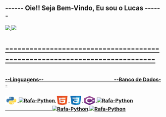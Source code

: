   ## ------ Oie!! Seja Bem-Vindo, Eu sou o Lucas ------
 <div>
  <a href="https://github.com/LucasNilson">
  <img height="150em" src="https://github-readme-stats.vercel.app/api?username=LucasNilson&show_icons=true&theme=gotham&include_all_commits=true&count_private=true"/>
  <img height="150em" src="https://github-readme-stats.vercel.app/api/top-langs/?username=LucasNilson&layout=compact&langs_count=7&theme=gotham"/>
</div>
     <h1>---------------------------------------------------------------------------<h1>
     <h3>--Linguagens-- ⠀⠀⠀⠀⠀⠀⠀⠀ ⠀⠀⠀⠀ ⠀⠀⠀⠀⠀⠀--Banco de Dados--<h3>
 <div>
    <img align="center" alt="Rafa-Python" height="30" width="40" src="https://raw.githubusercontent.com/devicons/devicon/master/icons/python/python-original.svg">
    <img align="center" alt="Rafa-Python" height="30" width="40" src="https://raw.githubusercontent.com/LucasNilson/devicon/00f02ef57fb7601fd1ddcc2fe6fe670fef3ae3e4/icons/php/php-plain.svg">
 <img align="center" alt="Rafa-HTML" height="30" width="40" src="https://raw.githubusercontent.com/devicons/devicon/master/icons/html5/html5-original.svg">
  <img align="center" alt="Rafa-CSS" height="30" width="40" src="https://raw.githubusercontent.com/devicons/devicon/master/icons/css3/css3-original.svg">
  <img align="center" alt="Rafa-Csharp" height="30" width="40" src="https://raw.githubusercontent.com/devicons/devicon/master/icons/csharp/csharp-original.svg">
  <img align="center" alt="Rafa-Python" height="30" width="40" src="https://raw.githubusercontent.com/LucasNilson/devicon/00f02ef57fb7601fd1ddcc2fe6fe670fef3ae3e4/icons/c/c-original.svg">
  <label> ⠀⠀⠀⠀⠀⠀⠀⠀ ⠀⠀⠀⠀</label>
  <img align="center" alt="Rafa-Python" height="30" width="40" src="https://raw.githubusercontent.com/LucasNilson/devicon/00f02ef57fb7601fd1ddcc2fe6fe670fef3ae3e4/icons/mysql/mysql-original.svg">
  <img align="center" alt="Rafa-Python" height="30" width="40"           src="https://raw.githubusercontent.com/LucasNilson/devicon/00f02ef57fb7601fd1ddcc2fe6fe670fef3ae3e4/icons/mongodb/mongodb-original.svg">
  </div>
 
